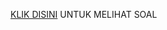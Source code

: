 [KLIK DISINI](https://drive.google.com/drive/folders/1RiSne3YRkLKGtn0w2pYVYUrapVXn3plJ) UNTUK MELIHAT SOAL

